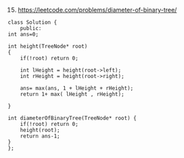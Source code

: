 15. https://leetcode.com/problems/diameter-of-binary-tree/

```с++
class Solution {
	public:
int ans=0;

int height(TreeNode* root)
{
    if(!root) return 0;
    
    int lHeight = height(root->left);
    int rHeight = height(root->right);
    
    ans= max(ans, 1 + lHeight + rHeight);
    return 1+ max( lHeight , rHeight);

}

int diameterOfBinaryTree(TreeNode* root) {
    if(!root) return 0;
    height(root);
    return ans-1;
}
};
```
